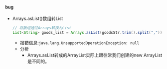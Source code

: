 
#### bug
* Arrays.asList()数组转List
    ```java
    // 将数组通过Arrays转换为List
    List<String> goods_list = Arrays.asList(goodsStr.trim().split(","));
    ```
    * 报错信息:`java.lang.UnsupportedOperationException: null`
    * 分析
        * Arrays.asList转成的ArrayList实际上跟往常我们创建的new ArrayList是不同的。